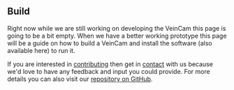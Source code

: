 ## Build
Right now while we are still working on developing the VeinCam this page is going to be a bit empty. When we have a better working prototype this page will be a guide on how to build a VeinCam and install the software (also available here) to run it.

If you are interested in [contributing](Site-Pages/Contribute.md) then get in [contact](Site-Pages/Contact.md) with us because we'd love to have any feedback and input you could provide. For more details you can also visit our [repository on GitHub](https://github.com/chrisbodger/VeinCam).
